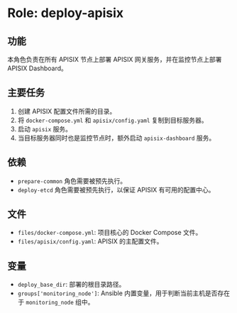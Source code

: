# Role: deploy-apisix

## 功能

本角色负责在所有 APISIX 节点上部署 APISIX 网关服务，并在监控节点上部署 APISIX Dashboard。

## 主要任务

1.  创建 APISIX 配置文件所需的目录。
2.  将 `docker-compose.yml` 和 `apisix/config.yaml` 复制到目标服务器。
3.  启动 `apisix` 服务。
4.  当目标服务器同时也是监控节点时，额外启动 `apisix-dashboard` 服务。

## 依赖

-   `prepare-common` 角色需要被预先执行。
-   `deploy-etcd` 角色需要被预先执行，以保证 APISIX 有可用的配置中心。

## 文件

-   `files/docker-compose.yml`: 项目核心的 Docker Compose 文件。
-   `files/apisix/config.yaml`: APISIX 的主配置文件。

## 变量

-   `deploy_base_dir`: 部署的根目录路径。
-   `groups['monitoring_node']`: Ansible 内置变量，用于判断当前主机是否存在于 `monitoring_node` 组中。

